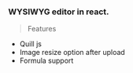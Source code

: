 ### WYSIWYG editor in react.

> Features

- Quill js
- Image resize option after upload
- Formula support
